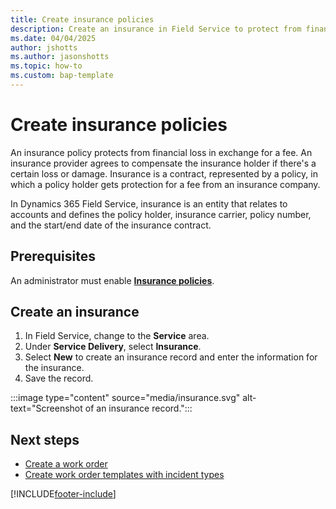 ```yaml
---
title: Create insurance policies
description: Create an insurance in Field Service to protect from financial loss.
ms.date: 04/04/2025
author: jshotts
ms.author: jasonshotts
ms.topic: how-to
ms.custom: bap-template
---
```


# Create insurance policies

An insurance policy protects from financial loss in exchange for a fee. An insurance provider agrees to compensate the insurance holder if there's a certain loss or damage. Insurance is a contract, represented by a policy, in which a policy holder gets protection for a fee from an insurance company.

In Dynamics 365 Field Service, insurance is an entity that relates to accounts and defines the policy holder, insurance carrier, policy number, and the start/end date of the insurance contract.

## Prerequisites

An administrator must enable [**Insurance policies**](configure-default-settings.md#features-settings).

## Create an insurance

1. In Field Service, change to the **Service** area.
1. Under **Service Delivery**, select **Insurance**.
1. Select **New** to create an insurance record and enter the information for the insurance.
1. Save the record.

:::image type="content" source="media/insurance.svg" alt-text="Screenshot of an insurance record.":::

## Next steps

- [Create a work order](create-work-order.md)
- [Create work order templates with incident types](configure-incident-types.md)

[!INCLUDE[footer-include](../includes/footer-banner.md)]
